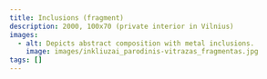 ```yaml
---
title: Inclusions (fragment)
description: 2000, 100x70 (private interior in Vilnius)
images:
  - alt: Depicts abstract composition with metal inclusions.
    image: images/inkliuzai_parodinis-vitrazas_fragmentas.jpg
tags: []
---
```

